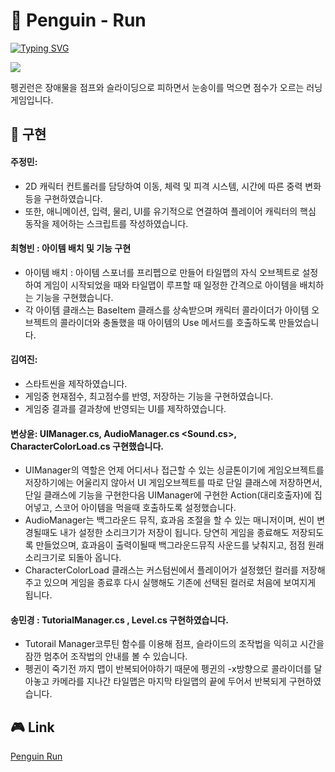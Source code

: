 # :penguin: Penguin - Run 
<a href="https://git.io/typing-svg"><img src="https://readme-typing-svg.demolab.com?font=Fira+Code&size=72&duration=2000&pause=5000&color=F7F7F7&background=000000&center=true&vCenter=true&width=600&height=100&lines=PenguinRun" alt="Typing SVG" /></a>




<img src = "https://github.com/user-attachments/assets/825ac18e-56d4-4434-8ffc-a148ce9517de">


펭귄런은 장애물을 점프와 슬라이딩으로 피하면서
눈송이를 먹으면 점수가 오르는 러닝 게임입니다. 


## :book: 구현
#### 주정민:
- 2D 캐릭터 컨트롤러를 담당하여 이동, 체력 및 피격 시스템, 시간에 따른 중력 변화 등을 구현하였습니다. 
- 또한, 애니메이션, 입력, 물리, UI를 유기적으로 연결하여 플레이어 캐릭터의 핵심 동작을 제어하는 스크립트를 작성하였습니다.


#### 최형빈 : 아이템 배치 및 기능 구현
- 아이템 배치 : 아이템 스포너를 프리펩으로 만들어 타일맵의 자식 오브젝트로 설정하여 게임이 시작되었을 때와 타일맵이 루프할 때 일정한 간격으로 아이템을 배치하는 기능을 구현했습니다.
- 각 아이템 클래스는 BaseItem 클래스를 상속받으며 캐릭터 콜라이더가 아이템 오브젝트의 콜라이더와 충돌했을 때 아이템의 Use 메서드를 호출하도록 만들었습니다.


#### 김여진: 
- 스타트씬을 제작하였습니다.
- 게임중 현재점수, 최고점수를 반영, 저장하는 기능을 구현하였습니다.
- 게임중 결과를 결과창에 반영되는 UI를 제작하였습니다.


#### 변상윤: UIManager.cs, AudioManager.cs <Sound.cs>, CharacterColorLoad.cs 구현했습니다.
- UIManager의 역할은 언제 어디서나 접근할 수 있는 싱글톤이기에 게임오브젝트를 저장하기에는 어울리지 않아서 UI 게임오브젝트를 따로 단일 클래스에 저장하면서,
  단일 클래스에 기능을 구현한다음 UIManager에 구현한 Action(대리호출자)에 집어넣고, 스코어 아이템을 먹을때 호출하도록 설정했습니다.
- AudioManager는 백그라운드 뮤직, 효과음 조절을 할 수 있는 매니저이며, 씬이 변경될때도 내가 설정한 소리크기가 저장이 됩니다.
  당연히 게임을 종료해도 저장되도록 만들었으며, 효과음이 출력이될때 백그라운드뮤직 사운드를 낮춰지고, 점점 원래 소리크기로 되돌아 옵니다.
- CharacterColorLoad 클래스는 커스텀씬에서 플레이어가 설정했던 컬러를 저장해주고 있으며 게임을 종료후 다시 실행해도 기존에 선택된 컬러로 처음에 보여지게 됩니다.


#### 송민경 : TutorialManager.cs , Level.cs 구현하였습니다.
- Tutorail Manager코루틴 함수를 이용해 점프, 슬라이드의 조작법을 익히고 시간을 잠깐 멈추어 조작법의 안내를 볼 수 있습니다.
- 펭귄이 죽기전 까지 맵이 반복되어야하기 때문에 펭귄의 -x방향으로 콜라이더를 달아놓고
  카메라를 지나간 타일맵은 마지막 타일맵의 끝에 두어서 반복되게 구현하였습니다.



## :video_game: Link
[Penguin Run](https://byeonsangyoon.itch.io/penguinrun)

